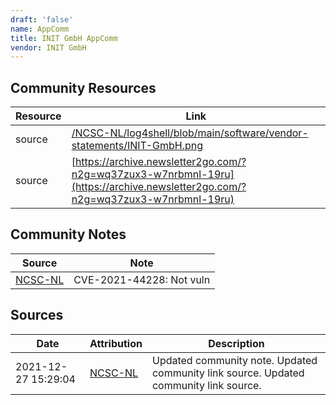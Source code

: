 ```yaml
---
draft: 'false'
name: AppComm
title: INIT GmbH AppComm
vendor: INIT GmbH
---
```



## Community Resources
| Resource | Link |
| --- | --- |
| source | [/NCSC-NL/log4shell/blob/main/software/vendor-statements/INIT-GmbH.png](/NCSC-NL/log4shell/blob/main/software/vendor-statements/INIT-GmbH.png) |
| source | [https://archive.newsletter2go.com/?n2g=wq37zux3-w7nrbmnl-19ru](https://archive.newsletter2go.com/?n2g=wq37zux3-w7nrbmnl-19ru) |

## Community Notes
| Source | Note |
| --- | --- |
| [NCSC-NL](https://github.com/NCSC-NL/log4shell/blob/main/software/README.md) | CVE-2021-44228: Not vuln </ul> |

## Sources
| Date | Attribution | Description |
| --- | --- | --- |
| 2021-12-27 15:29:04 | [NCSC-NL](https://github.com/NCSC-NL/log4shell/blob/main/software/README.md) | Updated community note. Updated community link source. Updated community link source.  |
